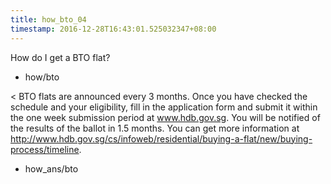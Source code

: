 ```yaml
---
title: how_bto_04
timestamp: 2016-12-28T16:43:01.525032347+08:00
---
```


How do I get a BTO flat?
* how/bto

< BTO flats are announced every 3 months. Once you have checked the schedule and your eligibility, fill in the application form and submit it within the one week submission period at www.hdb.gov.sg. You will be notified of the results of the ballot in 1.5 months. You can get more information at http://www.hdb.gov.sg/cs/infoweb/residential/buying-a-flat/new/buying-process/timeline.
* how_ans/bto
